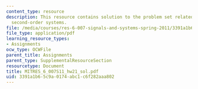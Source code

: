 ```yaml
---
content_type: resource
description: This resource contains solution to the problem set related to continuous-time
  second-order systems.
file: /media/courses/res-6-007-signals-and-systems-spring-2011/3391a1b65c9a0174abc1c6f282aaa802_MITRES_6_007S11_hw21_sol.pdf
file_type: application/pdf
learning_resource_types:
- Assignments
ocw_type: OCWFile
parent_title: Assignments
parent_type: SupplementalResourceSection
resourcetype: Document
title: MITRES_6_007S11_hw21_sol.pdf
uid: 3391a1b6-5c9a-0174-abc1-c6f282aaa802
---
```

